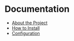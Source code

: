 # Documentation

- [About the Project](https://github.com/evilsocket/pwnagotchi/blob/master/docs/about.md)
- [How to Install](https://github.com/evilsocket/pwnagotchi/blob/master/docs/install.md)
- [Configuration](https://github.com/evilsocket/pwnagotchi/blob/master/docs/configure.md)
